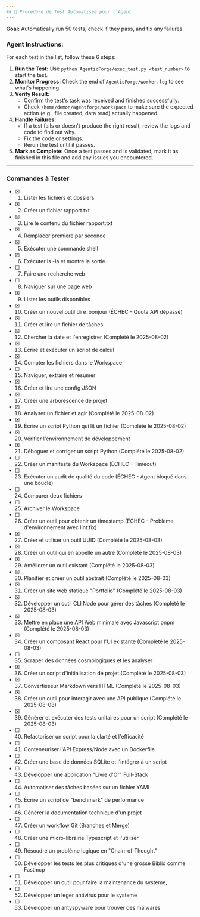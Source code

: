 ```yaml
---
## 🧪 Procédure de Test Automatisée pour l'Agent
---
```


**Goal:** Automatically run 50 tests, check if they pass, and fix any failures.

### Agent Instructions:

For each test in the list, follow these 6 steps:

1.  **Run the Test:** Use `python AgenticForge/exec_test.py <test_number>` to start the test.
2.  **Monitor Progress:** Check the end of `AgenticForge/worker.log` to see what's happening.
3.  **Verify Result:**
    * Confirm the test's task was received and finished successfully.
    * Check `/home/demon/agentforge/workspace` to make sure the expected action (e.g., file created, data read) actually happened.
4.  **Handle Failures:**
    * If a test fails or doesn't produce the right result, review the logs and code to find out why.
    * Fix the code or settings.
    * Rerun the test until it passes.
5.  **Mark as Complete:** Once a test passes and is validated, mark it as finished in this file and add any issues you encountered.

---

### Commandes à Tester

-   [x] 1. Lister les fichiers et dossiers 
-   [x] 2. Créer un fichier rapport.txt
-   [x] 3. Lire le contenu du fichier rapport.txt
-   [x] 4. Remplacer première par seconde
-   [x] 5. Exécuter une commande shell
-   [x] 6. Exécuter ls -la et montre la sortie. 
-   [ ] 7. Faire une recherche web  
-   [ ] 8. Naviguer sur une page web 
-   [x] 9. Lister les outils disponibles
-   [x] 10. Créer un nouvel outil dire_bonjour (ÉCHEC - Quota API dépassé) 
-   [x] 11. Créer et lire un fichier de tâches
-   [x] 12. Chercher la date et l'enregistrer (Complété le 2025-08-02)
-   [x] 13. Écrire et exécuter un script de calcul
-   [x] 14. Compter les fichiers dans le Workspace
-   [ ] 15. Naviguer, extraire et résumer 
-   [x] 16. Créer et lire une config JSON
-   [x] 17. Créer une arborescence de projet
-   [x] 18. Analyser un fichier et agir (Complété le 2025-08-02)
-   [x] 19. Écrire un script Python qui lit un fichier (Complété le 2025-08-02)
-   [x] 20. Vérifier l'environnement de développement
-   [x] 21. Déboguer et corriger un script Python (Complété le 2025-08-02)
-   [ ] 22. Créer un manifeste du Workspace (ÉCHEC - Timeout)
-   [ ] 23. Exécuter un audit de qualité du code (ÉCHEC - Agent bloqué dans une boucle)
-   [ ] 24. Comparer deux fichiers
-   [ ] 25. Archiver le Workspace 
-   [ ] 26. Créer un outil pour obtenir un timestamp (ÉCHEC - Problème d'environnement avec lint:fix)
-   [x] 27. Créer et utiliser un outil UUID (Complété le 2025-08-03)
-   [x] 28. Créer un outil qui en appelle un autre (Complété le 2025-08-03)
-   [x] 29. Améliorer un outil existant (Complété le 2025-08-03)
-   [x] 30. Planifier et créer un outil abstrait (Complété le 2025-08-03)
-   [x] 31. Créer un site web statique "Portfolio" (Complété le 2025-08-03)
-   [x] 32. Développer un outil CLI Node pour gérer des tâches (Complété le 2025-08-03)
-   [x] 33. Mettre en place une API Web minimale avec Javascript pnpm (Complété le 2025-08-03)
-   [x] 34. Créer un composant React pour l'UI existante (Complété le 2025-08-03)
-   [ ] 35. Scraper des données cosmologiques et les analyser
-   [x] 36. Créer un script d'initialisation de projet (Complété le 2025-08-03)
-   [x] 37. Convertisseur Markdown vers HTML (Complété le 2025-08-03)
-   [x] 38. Créer un outil pour interagir avec une API publique (Complété le 2025-08-03)
-   [x] 39. Générer et exécuter des tests unitaires pour un script (Complété le 2025-08-03)
-   [ ] 40. Refactoriser un script pour la clarté et l'efficacité
-   [ ] 41. Conteneuriser l'API Express/Node avec un Dockerfile
-   [ ] 42. Créer une base de données SQLite et l'intégrer à un script
-   [ ] 43. Développer une application "Livre d'Or" Full-Stack
-   [ ] 44. Automatiser des tâches basées sur un fichier YAML
-   [ ] 45. Écrire un script de "benchmark" de performance
-   [ ] 46. Générer la documentation technique d'un projet
-   [ ] 47. Créer un workflow Git (Branches et Merge)
-   [ ] 48. Créer une micro-librairie Typescript et l'utiliser
-   [ ] 49. Résoudre un problème logique en "Chain-of-Thought"
-   [ ] 50. Développer les tests les plus critiques d'une grosse Biblio comme Fastmcp
-   [ ] 51. Développer un outil pour faire la maintenance du systeme,
-   [ ] 52. Développer un leger antivirus pour le systeme
-   [ ] 53. Développer un antyspyware pour trouver des malwares



